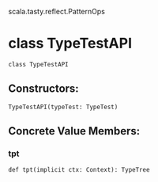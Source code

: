 scala.tasty.reflect.PatternOps
# class TypeTestAPI

<pre><code class="language-scala" >class TypeTestAPI</pre></code>
## Constructors:
<pre><code class="language-scala" >TypeTestAPI(typeTest: TypeTest)</pre></code>

## Concrete Value Members:
### tpt
<pre><code class="language-scala" >def tpt(implicit ctx: Context): TypeTree</pre></code>

